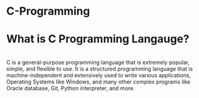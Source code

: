 # C-Programming

<h1>What is C Programming Langauge? </h1><br>
C is a general-purpose programming language that is extremely popular, simple, and flexible to use.
It is a structured programming language that is machine-independent and extensively used to write various applications, 
Operating Systems like Windows, and many other complex programs like Oracle database, Git, Python interpreter, and more.
